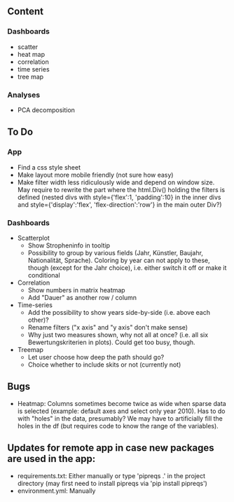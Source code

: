 ## Content
### Dashboards
* scatter
* heat map
* correlation
* time series
* tree map

### Analyses
* PCA decomposition

## To Do
### App
* Find a css style sheet
* Make layout more mobile friendly (not sure how easy)
* Make filter width less ridiculously wide and depend on window size. May require to rewrite the part where the html.Div() holding the filters is defined (nested divs with style={'flex':1, 'padding':10} in the inner divs and style={'display':'flex', 'flex-direction':'row'} in the main outer Div?)
### Dashboards
* Scatterplot
  * Show Stropheninfo in tooltip
  * Possibility to group by various fields (Jahr, Künstler, Baujahr, Nationalität, Sprache). Coloring by year can not apply to these, though (except for the Jahr choice), i.e. either switch it off or make it conditional
* Correlation
  * Show numbers in matrix heatmap
  * Add "Dauer" as another row / column
* Time-series
  * Add the possibility to show years side-by-side (i.e. above each other)?
  * Rename filters ("x axis" and "y axis" don't make sense)
  * Why just two measures shown, why not all at once? (i.e. all six Bewertungskriterien in plots). Could get too busy, though.
* Treemap
  * Let user choose how deep the path should go?
  * Choice whether to include skits or not (currently not)

## Bugs
* Heatmap: Columns sometimes become twice as wide when sparse data is selected (example: default axes and select only year 2010). Has to do with "holes" in the data, presumably? We may have to artificially fill the holes in the df (but requires code to know the range of the variables).

## Updates for remote app in case new packages are used in the app:
* requirements.txt: Either manually or type 'pipreqs .' in the project directory (may first need to install pipreqs via 'pip install pipreqs')
* environment.yml: Manually